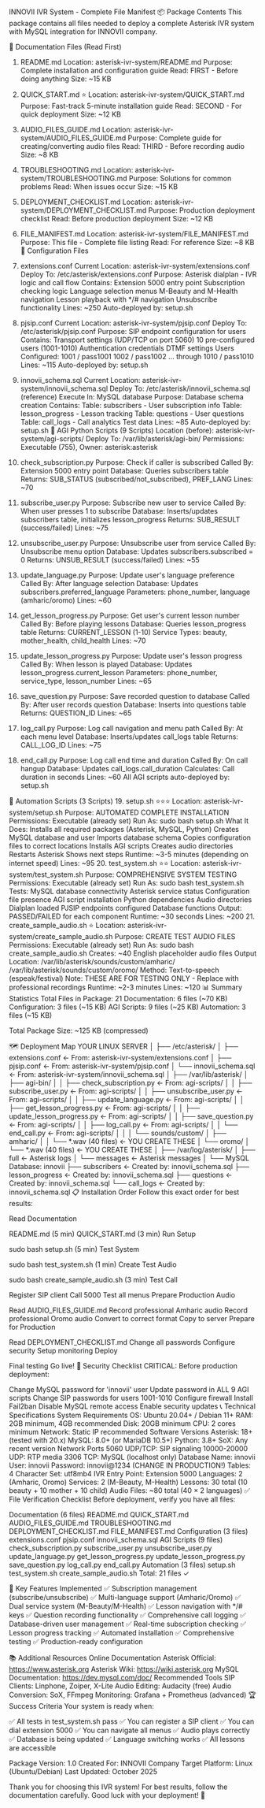 INNOVII IVR System - Complete File Manifest
📦 Package Contents
This package contains all files needed to deploy a complete Asterisk IVR system with MySQL integration for INNOVII company.

📄 Documentation Files (Read First)
1. README.md
Location: asterisk-ivr-system/README.md
Purpose: Complete installation and configuration guide
Read: FIRST - Before doing anything
Size: ~15 KB
2. QUICK_START.md ⭐
Location: asterisk-ivr-system/QUICK_START.md
Purpose: Fast-track 5-minute installation guide
Read: SECOND - For quick deployment
Size: ~12 KB
3. AUDIO_FILES_GUIDE.md
Location: asterisk-ivr-system/AUDIO_FILES_GUIDE.md
Purpose: Complete guide for creating/converting audio files
Read: THIRD - Before recording audio
Size: ~8 KB
4. TROUBLESHOOTING.md
Location: asterisk-ivr-system/TROUBLESHOOTING.md
Purpose: Solutions for common problems
Read: When issues occur
Size: ~15 KB
5. DEPLOYMENT_CHECKLIST.md
Location: asterisk-ivr-system/DEPLOYMENT_CHECKLIST.md
Purpose: Production deployment checklist
Read: Before production deployment
Size: ~12 KB
6. FILE_MANIFEST.md
Location: asterisk-ivr-system/FILE_MANIFEST.md
Purpose: This file - Complete file listing
Read: For reference
Size: ~8 KB
🔧 Configuration Files
7. extensions.conf
Current Location: asterisk-ivr-system/extensions.conf
Deploy To: /etc/asterisk/extensions.conf
Purpose: Asterisk dialplan - IVR logic and call flow
Contains:
Extension 5000 entry point
Subscription checking logic
Language selection menus
M-Beauty and M-Health navigation
Lesson playback with */# navigation
Unsubscribe functionality
Lines: ~250
Auto-deployed by: setup.sh
8. pjsip.conf
Current Location: asterisk-ivr-system/pjsip.conf
Deploy To: /etc/asterisk/pjsip.conf
Purpose: SIP endpoint configuration for users
Contains:
Transport settings (UDP/TCP on port 5060)
10 pre-configured users (1001-1010)
Authentication credentials
DTMF settings
Users Configured:
1001 / pass1001
1002 / pass1002
... through 1010 / pass1010
Lines: ~115
Auto-deployed by: setup.sh
9. innovii_schema.sql
Current Location: asterisk-ivr-system/innovii_schema.sql
Deploy To: /etc/asterisk/innovii_schema.sql (reference)
Execute In: MySQL database
Purpose: Database schema creation
Contains:
Table: subscribers - User subscription info
Table: lesson_progress - Lesson tracking
Table: questions - User questions
Table: call_logs - Call analytics
Test data
Lines: ~85
Auto-deployed by: setup.sh
🐍 AGI Python Scripts (9 Scripts)
Location (before): asterisk-ivr-system/agi-scripts/ Deploy To: /var/lib/asterisk/agi-bin/ Permissions: Executable (755), Owner: asterisk:asterisk

10. check_subscription.py
Purpose: Check if caller is subscribed
Called By: Extension 5000 entry point
Database: Queries subscribers table
Returns: SUB_STATUS (subscribed/not_subscribed), PREF_LANG
Lines: ~70
11. subscribe_user.py
Purpose: Subscribe new user to service
Called By: When user presses 1 to subscribe
Database: Inserts/updates subscribers table, initializes lesson_progress
Returns: SUB_RESULT (success/failed)
Lines: ~75
12. unsubscribe_user.py
Purpose: Unsubscribe user from service
Called By: Unsubscribe menu option
Database: Updates subscribers.subscribed = 0
Returns: UNSUB_RESULT (success/failed)
Lines: ~55
13. update_language.py
Purpose: Update user's language preference
Called By: After language selection
Database: Updates subscribers.preferred_language
Parameters: phone_number, language (amharic/oromo)
Lines: ~60
14. get_lesson_progress.py
Purpose: Get user's current lesson number
Called By: Before playing lessons
Database: Queries lesson_progress table
Returns: CURRENT_LESSON (1-10)
Service Types: beauty, mother_health, child_health
Lines: ~70
15. update_lesson_progress.py
Purpose: Update user's lesson progress
Called By: When lesson is played
Database: Updates lesson_progress.current_lesson
Parameters: phone_number, service_type, lesson_number
Lines: ~65
16. save_question.py
Purpose: Save recorded question to database
Called By: After user records question
Database: Inserts into questions table
Returns: QUESTION_ID
Lines: ~65
17. log_call.py
Purpose: Log call navigation and menu path
Called By: At each menu level
Database: Inserts/updates call_logs table
Returns: CALL_LOG_ID
Lines: ~75
18. end_call.py
Purpose: Log call end time and duration
Called By: On call hangup
Database: Updates call_logs.call_duration
Calculates: Call duration in seconds
Lines: ~60
All AGI scripts auto-deployed by: setup.sh

🚀 Automation Scripts (3 Scripts)
19. setup.sh ⭐⭐⭐
Location: asterisk-ivr-system/setup.sh
Purpose: AUTOMATED COMPLETE INSTALLATION
Permissions: Executable (already set)
Run As: sudo bash setup.sh
What It Does:
Installs all required packages (Asterisk, MySQL, Python)
Creates MySQL database and user
Imports database schema
Copies configuration files to correct locations
Installs AGI scripts
Creates audio directories
Restarts Asterisk
Shows next steps
Runtime: ~3-5 minutes (depending on internet speed)
Lines: ~95
20. test_system.sh ⭐⭐
Location: asterisk-ivr-system/test_system.sh
Purpose: COMPREHENSIVE SYSTEM TESTING
Permissions: Executable (already set)
Run As: sudo bash test_system.sh
Tests:
MySQL database connectivity
Asterisk service status
Configuration file presence
AGI script installation
Python dependencies
Audio directories
Dialplan loaded
PJSIP endpoints configured
Database functions
Output: PASSED/FAILED for each component
Runtime: ~30 seconds
Lines: ~200
21. create_sample_audio.sh ⭐
Location: asterisk-ivr-system/create_sample_audio.sh
Purpose: CREATE TEST AUDIO FILES
Permissions: Executable (already set)
Run As: sudo bash create_sample_audio.sh
Creates: ~40 English placeholder audio files
Output Location:
/var/lib/asterisk/sounds/custom/amharic/
/var/lib/asterisk/sounds/custom/oromo/
Method: Text-to-speech (espeak/festival)
Note: THESE ARE FOR TESTING ONLY - Replace with professional recordings
Runtime: ~2-3 minutes
Lines: ~120
📊 Summary Statistics
Total Files in Package: 21
Documentation: 6 files (~70 KB) Configuration: 3 files (~15 KB) AGI Scripts: 9 files (~25 KB) Automation: 3 files (~15 KB)

Total Package Size: ~125 KB (compressed)

🗺️ Deployment Map
YOUR LINUX SERVER
│
├── /etc/asterisk/
│   ├── extensions.conf        ← From: asterisk-ivr-system/extensions.conf
│   ├── pjsip.conf             ← From: asterisk-ivr-system/pjsip.conf
│   └── innovii_schema.sql     ← From: asterisk-ivr-system/innovii_schema.sql
│
├── /var/lib/asterisk/
│   ├── agi-bin/
│   │   ├── check_subscription.py       ← From: agi-scripts/
│   │   ├── subscribe_user.py           ← From: agi-scripts/
│   │   ├── unsubscribe_user.py         ← From: agi-scripts/
│   │   ├── update_language.py          ← From: agi-scripts/
│   │   ├── get_lesson_progress.py      ← From: agi-scripts/
│   │   ├── update_lesson_progress.py   ← From: agi-scripts/
│   │   ├── save_question.py            ← From: agi-scripts/
│   │   ├── log_call.py                 ← From: agi-scripts/
│   │   └── end_call.py                 ← From: agi-scripts/
│   │
│   └── sounds/custom/
│       ├── amharic/
│       │   └── *.wav (40 files)        ← YOU CREATE THESE
│       └── oromo/
│           └── *.wav (40 files)        ← YOU CREATE THESE
│
├── /var/log/asterisk/
│   ├── full                   ← Asterisk logs
│   └── messages               ← Asterisk messages
│
└── MySQL Database: innovii
    ├── subscribers            ← Created by: innovii_schema.sql
    ├── lesson_progress        ← Created by: innovii_schema.sql
    ├── questions              ← Created by: innovii_schema.sql
    └── call_logs              ← Created by: innovii_schema.sql
📋 Installation Order
Follow this exact order for best results:

Read Documentation

 README.md (5 min)
 QUICK_START.md (3 min)
Run Setup

 sudo bash setup.sh (5 min)
Test System

 sudo bash test_system.sh (1 min)
Create Test Audio

 sudo bash create_sample_audio.sh (3 min)
Test Call

 Register SIP client
 Call 5000
 Test all menus
Prepare Production Audio

 Read AUDIO_FILES_GUIDE.md
 Record professional Amharic audio
 Record professional Oromo audio
 Convert to correct format
 Copy to server
Prepare for Production

 Read DEPLOYMENT_CHECKLIST.md
 Change all passwords
 Configure security
 Setup monitoring
Deploy

 Final testing
 Go live!
🔐 Security Checklist
CRITICAL: Before production deployment:

 Change MySQL password for 'innovii' user
 Update password in ALL 9 AGI scripts
 Change SIP passwords for users 1001-1010
 Configure firewall
 Install Fail2ban
 Disable MySQL remote access
 Enable security updates
📞 Technical Specifications
System Requirements
OS: Ubuntu 20.04+ / Debian 11+
RAM: 2GB minimum, 4GB recommended
Disk: 20GB minimum
CPU: 2 cores minimum
Network: Static IP recommended
Software Versions
Asterisk: 18+ (tested with 20.x)
MySQL: 8.0+ (or MariaDB 10.5+)
Python: 3.8+
SoX: Any recent version
Network Ports
5060 UDP/TCP: SIP signaling
10000-20000 UDP: RTP media
3306 TCP: MySQL (localhost only)
Database
Name: innovii
User: innovii
Password: innovii@1234 (CHANGE IN PRODUCTION!)
Tables: 4
Character Set: utf8mb4
IVR
Entry Point: Extension 5000
Languages: 2 (Amharic, Oromo)
Services: 2 (M-Beauty, M-Health)
Lessons: 30 total (10 beauty + 10 mother + 10 child)
Audio Files: ~80 total (40 × 2 languages)
✅ File Verification Checklist
Before deployment, verify you have all files:

Documentation (6 files)
 README.md
 QUICK_START.md
 AUDIO_FILES_GUIDE.md
 TROUBLESHOOTING.md
 DEPLOYMENT_CHECKLIST.md
 FILE_MANIFEST.md
Configuration (3 files)
 extensions.conf
 pjsip.conf
 innovii_schema.sql
AGI Scripts (9 files)
 check_subscription.py
 subscribe_user.py
 unsubscribe_user.py
 update_language.py
 get_lesson_progress.py
 update_lesson_progress.py
 save_question.py
 log_call.py
 end_call.py
Automation (3 files)
 setup.sh
 test_system.sh
 create_sample_audio.sh
Total: 21 files ✓

🎯 Key Features Implemented
✅ Subscription management (subscribe/unsubscribe) ✅ Multi-language support (Amharic/Oromo) ✅ Dual service system (M-Beauty/M-Health) ✅ Lesson navigation with */# keys ✅ Question recording functionality ✅ Comprehensive call logging ✅ Database-driven user management ✅ Real-time subscription checking ✅ Lesson progress tracking ✅ Automated installation ✅ Comprehensive testing ✅ Production-ready configuration

📚 Additional Resources
Online Documentation
Asterisk Official: https://www.asterisk.org
Asterisk Wiki: https://wiki.asterisk.org
MySQL Documentation: https://dev.mysql.com/doc/
Recommended Tools
SIP Clients: Linphone, Zoiper, X-Lite
Audio Editing: Audacity (free)
Audio Conversion: SoX, FFmpeg
Monitoring: Grafana + Prometheus (advanced)
🏆 Success Criteria
Your system is ready when:

✅ All tests in test_system.sh pass ✅ You can register a SIP client ✅ You can dial extension 5000 ✅ You can navigate all menus ✅ Audio plays correctly ✅ Database is being updated ✅ Language switching works ✅ All lessons are accessible

Package Version: 1.0 Created For: INNOVII Company Target Platform: Linux (Ubuntu/Debian) Last Updated: October 2025

Thank you for choosing this IVR system! For best results, follow the documentation carefully. Good luck with your deployment! 🚀
